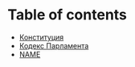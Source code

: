 # Table of contents

* [Конституция](constitutial.md)
* [Кодекс Парламента](kodex_parlament.md)
* [NAME](test.md)

